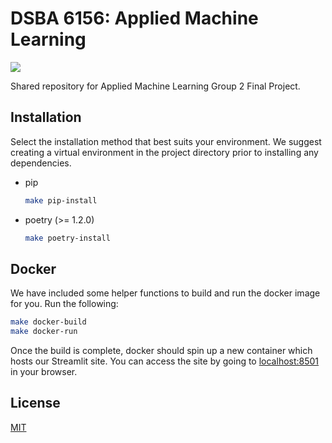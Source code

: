 # DSBA 6156: Applied Machine Learning

![](https://img.shields.io/github/last-commit/brandonbev/applied_machine_learning_project)

Shared repository for Applied Machine Learning Group 2 Final Project.

## Installation

Select the installation method that best suits your environment. We suggest creating a virtual environment in the project directory prior to installing any dependencies.

- pip

    ```bash
    make pip-install
    ```

- poetry (>= 1.2.0)

    ```bash
    make poetry-install
    ```

## Docker

We have included some helper functions to build and run the docker image for you. Run the following:

```bash
make docker-build
make docker-run
```

Once the build is complete, docker should spin up a new container which hosts our Streamlit site. You can access the site by going to [localhost:8501](https://localhost:8501) in your browser.

## License

[MIT](https://choosealicense.com/licenses/mit/)
